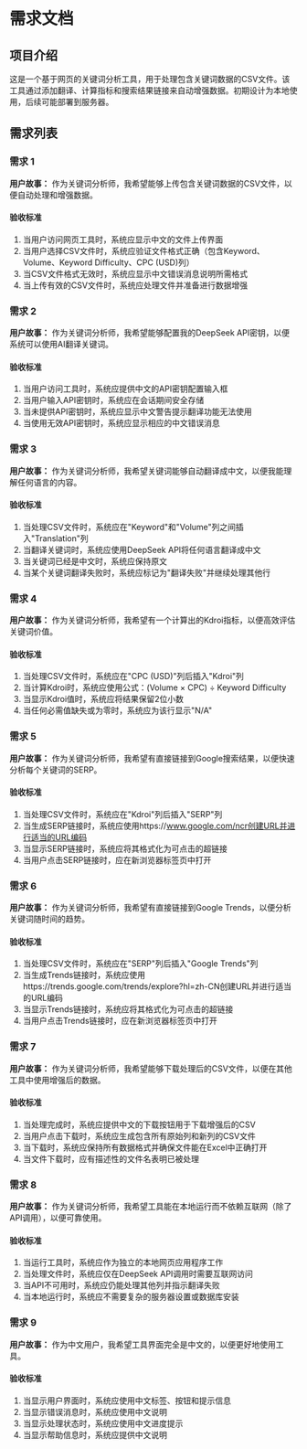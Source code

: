 # 需求文档

## 项目介绍

这是一个基于网页的关键词分析工具，用于处理包含关键词数据的CSV文件。该工具通过添加翻译、计算指标和搜索结果链接来自动增强数据。初期设计为本地使用，后续可能部署到服务器。

## 需求列表

### 需求 1

**用户故事：** 作为关键词分析师，我希望能够上传包含关键词数据的CSV文件，以便自动处理和增强数据。

#### 验收标准

1. 当用户访问网页工具时，系统应显示中文的文件上传界面
2. 当用户选择CSV文件时，系统应验证文件格式正确（包含Keyword、Volume、Keyword Difficulty、CPC (USD)列）
3. 当CSV文件格式无效时，系统应显示中文错误消息说明所需格式
4. 当上传有效的CSV文件时，系统应处理文件并准备进行数据增强

### 需求 2

**用户故事：** 作为关键词分析师，我希望能够配置我的DeepSeek API密钥，以便系统可以使用AI翻译关键词。

#### 验收标准

1. 当用户访问工具时，系统应提供中文的API密钥配置输入框
2. 当用户输入API密钥时，系统应在会话期间安全存储
3. 当未提供API密钥时，系统应显示中文警告提示翻译功能无法使用
4. 当使用无效API密钥时，系统应显示相应的中文错误消息

### 需求 3

**用户故事：** 作为关键词分析师，我希望关键词能够自动翻译成中文，以便我能理解任何语言的内容。

#### 验收标准

1. 当处理CSV文件时，系统应在"Keyword"和"Volume"列之间插入"Translation"列
2. 当翻译关键词时，系统应使用DeepSeek API将任何语言翻译成中文
3. 当关键词已经是中文时，系统应保持原文
4. 当某个关键词翻译失败时，系统应标记为"翻译失败"并继续处理其他行

### 需求 4

**用户故事：** 作为关键词分析师，我希望有一个计算出的Kdroi指标，以便高效评估关键词价值。

#### 验收标准

1. 当处理CSV文件时，系统应在"CPC (USD)"列后插入"Kdroi"列
2. 当计算Kdroi时，系统应使用公式：(Volume × CPC) ÷ Keyword Difficulty
3. 当显示Kdroi值时，系统应将结果保留2位小数
4. 当任何必需值缺失或为零时，系统应为该行显示"N/A"

### 需求 5

**用户故事：** 作为关键词分析师，我希望有直接链接到Google搜索结果，以便快速分析每个关键词的SERP。

#### 验收标准

1. 当处理CSV文件时，系统应在"Kdroi"列后插入"SERP"列
2. 当生成SERP链接时，系统应使用https://www.google.com/ncr创建URL并进行适当的URL编码
3. 当显示SERP链接时，系统应将其格式化为可点击的超链接
4. 当用户点击SERP链接时，应在新浏览器标签页中打开

### 需求 6

**用户故事：** 作为关键词分析师，我希望有直接链接到Google Trends，以便分析关键词随时间的趋势。

#### 验收标准

1. 当处理CSV文件时，系统应在"SERP"列后插入"Google Trends"列
2. 当生成Trends链接时，系统应使用https://trends.google.com/trends/explore?hl=zh-CN创建URL并进行适当的URL编码
3. 当显示Trends链接时，系统应将其格式化为可点击的超链接
4. 当用户点击Trends链接时，应在新浏览器标签页中打开

### 需求 7

**用户故事：** 作为关键词分析师，我希望能够下载处理后的CSV文件，以便在其他工具中使用增强后的数据。

#### 验收标准

1. 当处理完成时，系统应提供中文的下载按钮用于下载增强后的CSV
2. 当用户点击下载时，系统应生成包含所有原始列和新列的CSV文件
3. 当下载时，系统应保持所有数据格式并确保文件能在Excel中正确打开
4. 当文件下载时，应有描述性的文件名表明已被处理

### 需求 8

**用户故事：** 作为关键词分析师，我希望工具能在本地运行而不依赖互联网（除了API调用），以便可靠使用。

#### 验收标准

1. 当运行工具时，系统应作为独立的本地网页应用程序工作
2. 当处理文件时，系统应仅在DeepSeek API调用时需要互联网访问
3. 当API不可用时，系统应仍能处理其他列并指示翻译失败
4. 当本地运行时，系统应不需要复杂的服务器设置或数据库安装

### 需求 9

**用户故事：** 作为中文用户，我希望工具界面完全是中文的，以便更好地使用工具。

#### 验收标准

1. 当显示用户界面时，系统应使用中文标签、按钮和提示信息
2. 当显示错误消息时，系统应使用中文说明
3. 当显示处理状态时，系统应使用中文进度提示
4. 当显示帮助信息时，系统应提供中文说明
